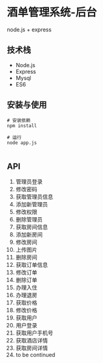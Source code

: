 # 酒单管理系统-后台

node.js + express

## 技术栈
- Node.js
- Express
- Mysql
- ES6

## 安装与使用
```shell
# 安装依赖
npm install

# 运行
node app.js
		
```

## API
1.  管理员登录 
2.  修改密码
3.  获取管理员信息
4.  添加新管理员
5.  修改权限
6.  删除管理员
7.  获取房间信息
8.  添加新房间
9.  修改房间
10. 上传图片
11. 删除房间
12. 获取订单信息
13. 修改订单
14. 删除订单
15. 办理入住
16. 办理退房
17. 获取价格
18. 修改价格
19. 获取用户
20. 用户登录
21. 获取用户手机号
22. 获取酒店详情
23. 获取房间详情
24. to be continued



